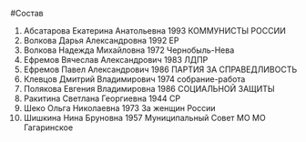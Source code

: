 #Состав
1. Абсатарова Екатерина Анатольевна 1993 КОММУНИСТЫ РОССИИ
2. Волкова Дарья Александровна 1992 ЕР
3. Волкова Надежда Михайловна 1972 Чернобыль-Нева
4. Ефремов Вячеслав Александрович 1983 ЛДПР
5. Ефремов Павел Александрович 1986 ПАРТИЯ ЗА СПРАВЕДЛИВОСТЬ
6. Клевцов Дмитрий Владимирович 1974 собрание-работа
7. Полякова Евгения Владимировна 1986 СОЦИАЛЬНОЙ ЗАЩИТЫ
8. Ракитина Светлана Георгиевна 1944 СР
9. Шеко Ольга Николаевна 1973 За женщин России
10. Шишкина Нина Бруновна 1957 Муниципальный Совет МО МО Гагаринское
